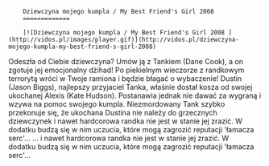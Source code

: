 
        Dziewczyna mojego kumpla / My Best Friend's Girl 2008 
        =============
        
        [![Dziewczyna mojego kumpla / My Best Friend's Girl 2008 ](http://vidos.pl/images/player.gif)](http://vidos.pl/dziewczyna-mojego-kumpla-my-best-friend-s-girl-2008)
        
        
 Odeszła od Ciebie dziewczyna? Umów ją z Tankiem (Dane Cook), a on zgotuje jej emocjonalny dżihad! Po piekielnym wieczorze z randkowym terrorytą wróci w Twoje ramiona i będzie błagać o wybaczenie! Dustin (Jason Biggs), najlepszy przyjaciel Tanka, właśnie dostał kosza od swojej ukochanej Alexis (Kate Hudson). Postanawia jednak nie dawać za wygraną i wzywa na pomoc swojego kumpla. Niezmordowany Tank szybko przekonuje się, że ukochana Dustina nie należy do grzecznych dziewczynek i nawet hardcorowa randka nie jest w stanie jej zrazić. W dodatku budzą się w nim uczucia, które mogą zagrozić reputacji 'łamacza serc'...   ... i nawet hardcorowa randka nie jest w stanie jej zrazić. W dodatku budzą się w nim uczucia, które mogą zagrozić reputacji 'łamacza serc'...
    